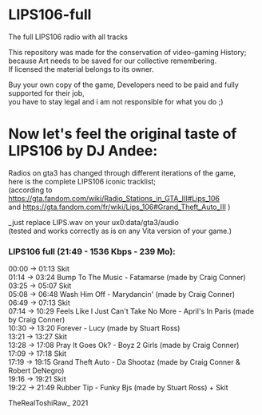 # LIPS106-full
The full LIPS106 radio with all tracks

This repository was made for the conservation of video-gaming History;  
because Art needs to be saved for our collective remembering.  
If licensed the material belongs to its owner.

Buy your own copy of the game, Developers need to be paid and fully supported for their job,  
you have to stay legal and i am not responsible for what you do  ;)


# Now let's feel the original taste of LIPS106 by DJ Andee:

Radios on gta3 has changed through different iterations of the game,  
here is the complete LIPS106 iconic tracklist;  
(according to https://gta.fandom.com/wiki/Radio_Stations_in_GTA_III#Lips_106  
and https://gta.fandom.com/fr/wiki/Lips_106#Grand_Theft_Auto_III )  


_just replace LIPS.wav on your ux0:data/gta3/audio  
(tested and works correctly as is on any Vita version of your game.)


### LIPS106 full (21:49 - 1536 Kbps - 239 Mo):

00:00 -> 01:13 Skit  
01:14 -> 03:24 Bump To The Music - Fatamarse (made by Craig Conner)  
03:25 -> 05:07 Skit  
05:08 -> 06:48 Wash Him Off - Marydancin' (made by Craig Conner)  
06:49 -> 07:13 Skit  
07:14 -> 10:29 Feels Like I Just Can't Take No More - April's In Paris (made by Craig Conner)  
10:30 -> 13:20 Forever - Lucy (made by Stuart Ross)  
13:21 -> 13:27 Skit  
13:28 -> 17:08 Pray It Goes Ok? - Boyz 2 Girls (made by Craig Conner)  
17:09 -> 17:18 Skit  
17:19 -> 19:15 Grand Theft Auto - Da Shootaz (made by Craig Conner & Robert DeNegro)  
19:16 -> 19:21 Skit  
19:22 -> 21:49 Rubber Tip - Funky Bjs (made by Stuart Ross) + Skit  

TheRealToshiRaw_ 2021
